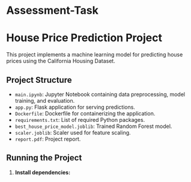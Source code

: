 # Assessment-Task
# House Price Prediction Project

This project implements a machine learning model for predicting house prices using the California Housing Dataset.

## Project Structure

- `main.ipynb`: Jupyter Notebook containing data preprocessing, model training, and evaluation.
- `app.py`: Flask application for serving predictions.
- `Dockerfile`: Dockerfile for containerizing the application.
- `requirements.txt`: List of required Python packages.
- `best_house_price_model.joblib`: Trained Random Forest model.
- `scaler.joblib`: Scaler used for feature scaling.
- `report.pdf`: Project report.

## Running the Project

1. **Install dependencies:**
